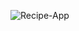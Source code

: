 ![Recipe-App](https://github.com/rezarusho/Recipe-App/assets/131137532/c470e025-43da-4623-90ba-02dd1ef18a68)
